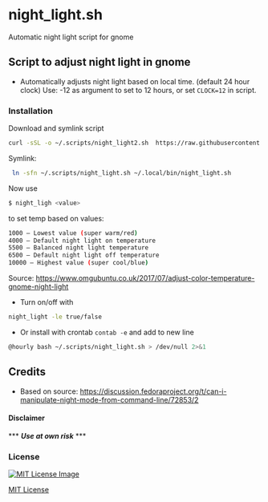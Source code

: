 # night_light.sh
 Automatic night light script for gnome

## Script to adjust night light in gnome

- Automatically adjusts night light based on local time. (default 24 hour clock)
  Use: -12 as argument to set to 12 hours, or set `CLOCK=12` in script.
  
### Installation

Download and symlink script

```bash
curl -sSL -o ~/.scripts/night_light2.sh  https://raw.githubusercontent.com/tmiland/night_light.sh/main/night_light2.sh
```

Symlink:
  ```bash
   ln -sfn ~/.scripts/night_light.sh ~/.local/bin/night_light.sh
  ```
  Now use 
  ```bash
  $ night_ligh <value>
  ```
  to set temp based on values:

  ```bash
  1000 — Lowest value (super warm/red)
  4000 — Default night light on temperature
  5500 — Balanced night light temperature
  6500 — Default night light off temperature
  10000 — Highest value (super cool/blue)
  ```
  Source: https://www.omgubuntu.co.uk/2017/07/adjust-color-temperature-gnome-night-light
  
- Turn on/off with 

```bash
night_light -le true/false
```

  - Or install with crontab `contab -e` and add to new line
```bash
@hourly bash ~/.scripts/night_light.sh > /dev/null 2>&1
```

## Credits

- Based on source: https://discussion.fedoraproject.org/t/can-i-manipulate-night-mode-from-command-line/72853/2

#### Disclaimer 

*** ***Use at own risk*** ***

### License

[![MIT License Image](https://upload.wikimedia.org/wikipedia/commons/thumb/0/0c/MIT_logo.svg/220px-MIT_logo.svg.png)](https://github.com/tmiland/night_light.sh/blob/master/LICENSE)

[MIT License](https://github.com/tmiland/night_light.sh/blob/master/LICENSE)